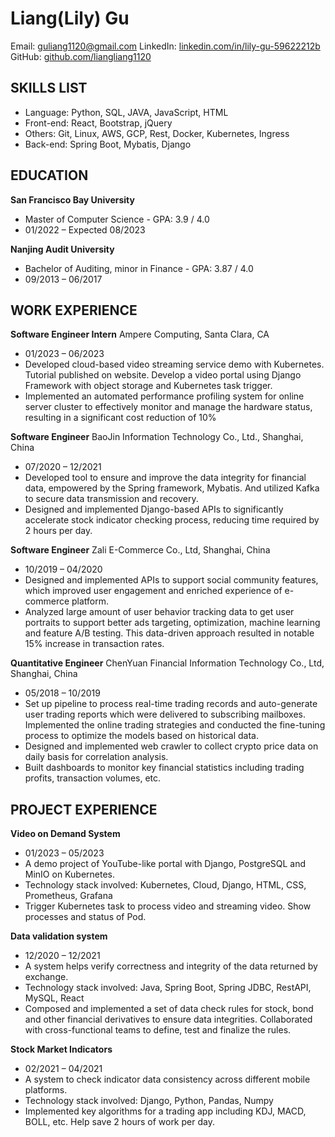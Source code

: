 # Liang(Lily) Gu
Email: [guliang1120@gmail.com](mailto:guliang1120@gmail.com)
LinkedIn: [linkedin.com/in/lily-gu-59622212b](https://www.linkedin.com/in/lily-gu-59622212b)
GitHub: [github.com/liangliang1120](https://github.com/liangliang1120)

## SKILLS LIST
- Language: Python, SQL, JAVA, JavaScript, HTML
- Front-end: React, Bootstrap, jQuery
- Others: Git, Linux, AWS, GCP, Rest, Docker, Kubernetes, Ingress
- Back-end: Spring Boot, Mybatis, Django

## EDUCATION
**San Francisco Bay University**
- Master of Computer Science - GPA: 3.9 / 4.0
- 01/2022 – Expected 08/2023

**Nanjing Audit University**
- Bachelor of Auditing, minor in Finance - GPA: 3.87 / 4.0
- 09/2013 – 06/2017

## WORK EXPERIENCE
**Software Engineer Intern**
Ampere Computing, Santa Clara, CA
- 01/2023 – 06/2023
- Developed cloud-based video streaming service demo with Kubernetes. Tutorial published on website. Develop a video portal using Django Framework with object storage and Kubernetes task trigger.
- Implemented an automated performance profiling system for online server cluster to effectively monitor and manage the hardware status, resulting in a significant cost reduction of 10%

**Software Engineer**
BaoJin Information Technology Co., Ltd., Shanghai, China
- 07/2020 – 12/2021
- Developed tool to ensure and improve the data integrity for financial data, empowered by the Spring framework, Mybatis. And utilized Kafka to secure data transmission and recovery.
- Designed and implemented Django-based APIs to significantly accelerate stock indicator checking process, reducing time required by 2 hours per day.

**Software Engineer**
Zali E-Commerce Co., Ltd, Shanghai, China
- 10/2019 – 04/2020
- Designed and implemented APIs to support social community features, which improved user engagement and enriched experience of e-commerce platform.
- Analyzed large amount of user behavior tracking data to get user portraits to support better ads targeting, optimization, machine learning and feature A/B testing. This data-driven approach resulted in notable 15% increase in transaction rates.

**Quantitative Engineer**
ChenYuan Financial Information Technology Co., Ltd, Shanghai, China
- 05/2018 – 10/2019
- Set up pipeline to process real-time trading records and auto-generate user trading reports which were delivered to subscribing mailboxes. Implemented the online trading strategies and conducted the fine-tuning process to optimize the models based on historical data.
- Designed and implemented web crawler to collect crypto price data on daily basis for correlation analysis.
- Built dashboards to monitor key financial statistics including trading profits, transaction volumes, etc.

## PROJECT EXPERIENCE
**Video on Demand System**
- 01/2023 – 05/2023
- A demo project of YouTube-like portal with Django, PostgreSQL and MinIO on Kubernetes.
- Technology stack involved: Kubernetes, Cloud, Django, HTML, CSS, Prometheus, Grafana
- Trigger Kubernetes task to process video and streaming video. Show processes and status of Pod.

**Data validation system**
- 12/2020 – 12/2021
- A system helps verify correctness and integrity of the data returned by exchange.
- Technology stack involved: Java, Spring Boot, Spring JDBC, RestAPI, MySQL, React
- Composed and implemented a set of data check rules for stock, bond and other financial derivatives to ensure data integrities. Collaborated with cross-functional teams to define, test and finalize the rules.

**Stock Market Indicators**
- 02/2021 – 04/2021
- A system to check indicator data consistency across different mobile platforms.
- Technology stack involved: Django, Python, Pandas, Numpy
- Implemented key algorithms for a trading app including KDJ, MACD, BOLL, etc. Help save 2 hours of work per day.
